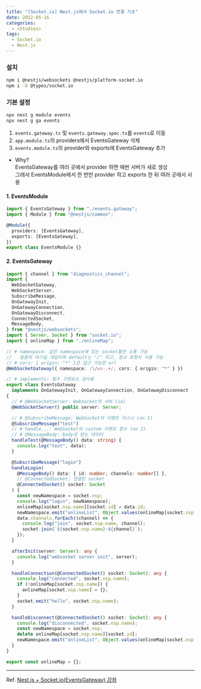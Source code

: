 ```yaml
---
title: "[Socket.io] Nest.js에서 Socket.io 연결 기초"
date: 2022-05-16
categories:
  - <Studies>
tags:
  - Socket.io
  - Nest.js
---
```


### 설치

```bash
npm i @nestjs/websockets @nestjs/platform-socket.io
npm i -D @types/socket.io
```

### 기본 설정

```bash
npx nest g module events
npx nest g ga events
```

1. `events.gateway.ts` 및 `events.gateway.spec.ts`를 `events`로 이동
2. `app.module.ts`의 providers에서 EventsGateway 삭제
3. `events.module.ts`의 provider와 exports에 EventsGateway 추가

- Why?  
  EventsGateway를 여러 곳에서 provider 하면 매번 서버가 새로 생성  
  그래서 EventsModule에서 한 번만 provider 하고 exports 한 뒤 여러 곳에서 사용

#### 1. EventsModule

```ts
import { EventsGateway } from "./events.gateway";
import { Module } from "@nestjs/common";

@Module({
  providers: [EventsGateway],
  exports: [EventsGateway],
})
export class EventsModule {}
```

#### 2. EventsGateway

```ts
import { channel } from "diagnostics_channel";
import {
  WebSocketGateway,
  WebSocketServer,
  SubscribeMessage,
  OnGatewayInit,
  OnGatewayConnection,
  OnGatewayDisconnect,
  ConnectedSocket,
  MessageBody,
} from "@nestjs/websockets";
import { Server, Socket } from "socket.io";
import { onlineMap } from "./onlineMap";

// # namespace: 같은 namespace에 있는 socket들만 소통 가능
//   일종의 대기실 개념이며 default는 "/" 이고, 정규 표현식 사용 가능
// # cors: { origin: "*" }은 접근 가능한 url
@WebSocketGateway({ namespace: /\/ws-.+/, cors: { origin: "*" } })

// # implements: 필수 구현요소 검사용
export class EventsGateway
  implements OnGatewayInit, OnGatewayConnection, OnGatewayDisconnect
{
  // # @WebSocketServer: WebSocket의 서버 (io)
  @WebSocketServer() public server: Server;

  // # @SubscribeMessage: WebSocket의 이벤트 리스너 (on 1)
  @SubscribeMessage("test")
  // # handle...: WebSocket의 custom 이벤트 함수 (on 2)
  // # @MessageBody: body로 받는 데이터
  handleTest(@MessageBody() data: string) {
    console.log("test", data);
  }

  @SubscribeMessage("login")
  handleLogin(
    @MessageBody() data: { id: number; channels: number[] },
    // @ConnectedSocket: 연결된 socket
    @ConnectedSocket() socket: Socket
  ) {
    const newNamespace = socket.nsp;
    console.log("login", newNamespace);
    onlineMap[socket.nsp.name][socket.id] = data.id;
    newNamespace.emit("onlineList", Object.values(onlineMap[socket.nsp.name]));
    data.channels.forEach((channel) => {
      console.log("join", socket.nsp.name, channel);
      socket.join(`${socket.nsp.name}-${channel}`);
    });
  }

  afterInit(server: Server): any {
    console.log("websocket server init", server);
  }

  handleConnection(@ConnectedSocket() socket: Socket): any {
    console.log("connected", socket.nsp.name);
    if (!onlineMap[socket.nsp.name]) {
      onlineMap[socket.nsp.name] = {};
    }
    socket.emit("hello", socket.nsp.name);
  }

  handleDisconnect(@ConnectedSocket() socket: Socket): any {
    console.log("disconnected", socket.nsp.name);
    const newNamespace = socket.nsp;
    delete onlineMap[socket.nsp.name][socket.id];
    newNamespace.emit("onlineList", Object.values(onlineMap[socket.nsp.name]));
  }
}
```

```ts
export const onlineMap = {};
```

---

Ref. [Nest.js + Socket.io(EventsGateway) 강좌](https://www.youtube.com/watch?v=gkJ1N6PDCEc)
